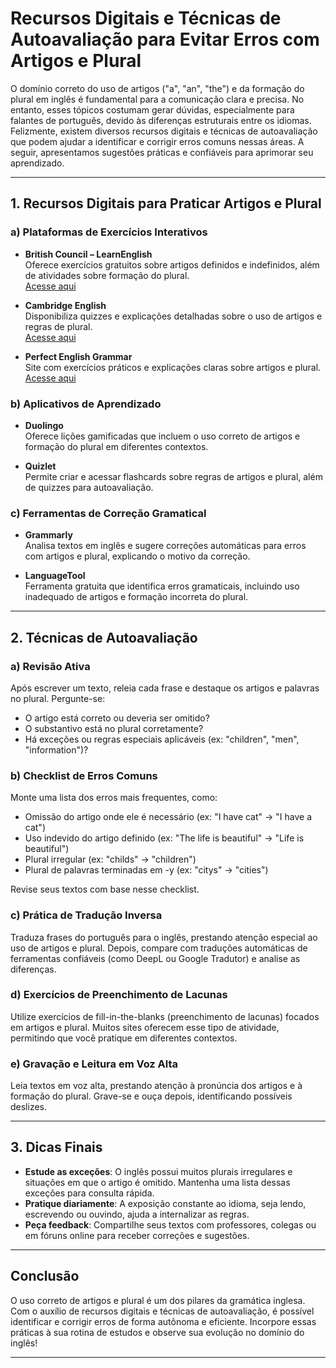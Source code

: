 
# Recursos Digitais e Técnicas de Autoavaliação para Evitar Erros com Artigos e Plural

O domínio correto do uso de artigos ("a", "an", "the") e da formação do plural em inglês é fundamental para a comunicação clara e precisa. No entanto, esses tópicos costumam gerar dúvidas, especialmente para falantes de português, devido às diferenças estruturais entre os idiomas. Felizmente, existem diversos recursos digitais e técnicas de autoavaliação que podem ajudar a identificar e corrigir erros comuns nessas áreas. A seguir, apresentamos sugestões práticas e confiáveis para aprimorar seu aprendizado.

---

## 1. Recursos Digitais para Praticar Artigos e Plural

### a) Plataformas de Exercícios Interativos

- **British Council – LearnEnglish**  
  Oferece exercícios gratuitos sobre artigos definidos e indefinidos, além de atividades sobre formação do plural.  
  [Acesse aqui](https://learnenglish.britishcouncil.org/grammar/intermediate-to-upper-intermediate/articles)

- **Cambridge English**  
  Disponibiliza quizzes e explicações detalhadas sobre o uso de artigos e regras de plural.  
  [Acesse aqui](https://www.cambridgeenglish.org/learning-english/activities-for-learners/)

- **Perfect English Grammar**  
  Site com exercícios práticos e explicações claras sobre artigos e plural.  
  [Acesse aqui](https://www.perfect-english-grammar.com/)

### b) Aplicativos de Aprendizado

- **Duolingo**  
  Oferece lições gamificadas que incluem o uso correto de artigos e formação do plural em diferentes contextos.

- **Quizlet**  
  Permite criar e acessar flashcards sobre regras de artigos e plural, além de quizzes para autoavaliação.

### c) Ferramentas de Correção Gramatical

- **Grammarly**  
  Analisa textos em inglês e sugere correções automáticas para erros com artigos e plural, explicando o motivo da correção.

- **LanguageTool**  
  Ferramenta gratuita que identifica erros gramaticais, incluindo uso inadequado de artigos e formação incorreta do plural.

---

## 2. Técnicas de Autoavaliação

### a) Revisão Ativa

Após escrever um texto, releia cada frase e destaque os artigos e palavras no plural. Pergunte-se:

- O artigo está correto ou deveria ser omitido?
- O substantivo está no plural corretamente?
- Há exceções ou regras especiais aplicáveis (ex: "children", "men", "information")?

### b) Checklist de Erros Comuns

Monte uma lista dos erros mais frequentes, como:

- Omissão do artigo onde ele é necessário (ex: "I have cat" → "I have a cat")
- Uso indevido do artigo definido (ex: "The life is beautiful" → "Life is beautiful")
- Plural irregular (ex: "childs" → "children")
- Plural de palavras terminadas em -y (ex: "citys" → "cities")

Revise seus textos com base nesse checklist.

### c) Prática de Tradução Inversa

Traduza frases do português para o inglês, prestando atenção especial ao uso de artigos e plural. Depois, compare com traduções automáticas de ferramentas confiáveis (como DeepL ou Google Tradutor) e analise as diferenças.

### d) Exercícios de Preenchimento de Lacunas

Utilize exercícios de fill-in-the-blanks (preenchimento de lacunas) focados em artigos e plural. Muitos sites oferecem esse tipo de atividade, permitindo que você pratique em diferentes contextos.

### e) Gravação e Leitura em Voz Alta

Leia textos em voz alta, prestando atenção à pronúncia dos artigos e à formação do plural. Grave-se e ouça depois, identificando possíveis deslizes.

---

## 3. Dicas Finais

- **Estude as exceções**: O inglês possui muitos plurais irregulares e situações em que o artigo é omitido. Mantenha uma lista dessas exceções para consulta rápida.
- **Pratique diariamente**: A exposição constante ao idioma, seja lendo, escrevendo ou ouvindo, ajuda a internalizar as regras.
- **Peça feedback**: Compartilhe seus textos com professores, colegas ou em fóruns online para receber correções e sugestões.

---

## Conclusão

O uso correto de artigos e plural é um dos pilares da gramática inglesa. Com o auxílio de recursos digitais e técnicas de autoavaliação, é possível identificar e corrigir erros de forma autônoma e eficiente. Incorpore essas práticas à sua rotina de estudos e observe sua evolução no domínio do inglês!

---
```